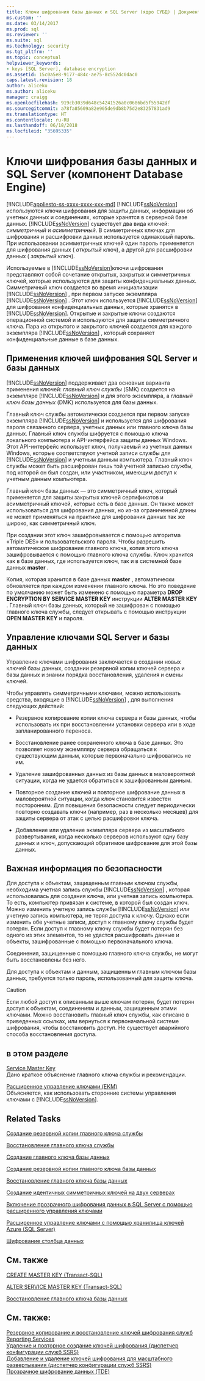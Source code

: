 ```yaml
---
title: Ключи шифрования базы данных и SQL Server (ядро СУБД) | Документация Майкрософт
ms.custom: ''
ms.date: 03/14/2017
ms.prod: sql
ms.reviewer: ''
ms.suite: sql
ms.technology: security
ms.tgt_pltfrm: ''
ms.topic: conceptual
helpviewer_keywords:
- keys [SQL Server], database encryption
ms.assetid: 15c0a5e8-9177-484c-ae75-8c552dc0dac0
caps.latest.revision: 18
author: aliceku
ms.author: aliceku
manager: craigg
ms.openlocfilehash: 919cb3039d648c54241526a0c0686bd5f55942df
ms.sourcegitcommit: a78fa85609a82e905de9db8b75d2e83257831ad9
ms.translationtype: HT
ms.contentlocale: ru-RU
ms.lasthandoff: 06/18/2018
ms.locfileid: "35695335"
---
```

# <a name="sql-server-and-database-encryption-keys-database-engine"></a>Ключи шифрования базы данных и SQL Server (компонент Database Engine)
[!INCLUDE[appliesto-ss-xxxx-xxxx-xxx-md](../../../includes/appliesto-ss-xxxx-xxxx-xxx-md.md)]
  [!INCLUDE[ssNoVersion](../../../includes/ssnoversion-md.md)] используются ключи шифрования для защиты данных, информации об учетных данных и соединениях, которые хранятся в серверной базе данных. [!INCLUDE[ssNoVersion](../../../includes/ssnoversion-md.md)] существует два вида ключей: *симметричный* и *aсимметричный*. В симметричных ключах для шифрования и расшифровки данных используется одинаковый пароль. При использовании асимметричных ключей один пароль применяется для шифрования данных ( *открытый* ключ), а другой для расшифровки данных ( *закрытый* ключ).  
  
 Используемые в [!INCLUDE[ssNoVersion](../../../includes/ssnoversion-md.md)]ключи шифрования представляют собой сочетание открытых, закрытых и симметричных ключей, которые используются для защиты конфиденциальных данных. Симметричный ключ создается во время инициализации [!INCLUDE[ssNoVersion](../../../includes/ssnoversion-md.md)] , при первом запуске экземпляра [!INCLUDE[ssNoVersion](../../../includes/ssnoversion-md.md)] . Этот ключ используется [!INCLUDE[ssNoVersion](../../../includes/ssnoversion-md.md)] для шифрования конфиденциальных данных, которые хранятся в [!INCLUDE[ssNoVersion](../../../includes/ssnoversion-md.md)]. Открытые и закрытые ключи создаются операционной системой и используются для защиты симметричного ключа. Пара из открытого и закрытого ключей создается для каждого экземпляра [!INCLUDE[ssNoVersion](../../../includes/ssnoversion-md.md)] , который сохраняет конфиденциальные данные в базе данных.  
  
## <a name="applications-for-sql-server-and-database-keys"></a>Применения ключей шифрования SQL Server и базы данных  
 [!INCLUDE[ssNoVersion](../../../includes/ssnoversion-md.md)] поддерживает два основных варианта применения ключей: *главный ключ службы* (SMK) создается на экземпляре [!INCLUDE[ssNoVersion](../../../includes/ssnoversion-md.md)] и для этого экземпляра, а *главный ключ базы данных* (DMK) используется для базы данных.  
  
 Главный ключ службы автоматически создается при первом запуске экземпляра [!INCLUDE[ssNoVersion](../../../includes/ssnoversion-md.md)] и используется для шифрования пароля связанного сервера, учетных данных или главного ключа базы данных. Главный ключ службы шифруется с помощью ключа локального компьютера и API-интерфейса защиты данных Windows. Этот API-интерфейс использует ключ, получаемый из учетных данных Windows, которые соответствуют учетной записи службы для [!INCLUDE[ssNoVersion](../../../includes/ssnoversion-md.md)] и учетным данным компьютера. Главный ключ службы может быть расшифрован лишь той учетной записью службы, под которой он был создан, или участником, имеющим доступ к учетным данным компьютера.  
  
 Главный ключ базы данных — это симметричный ключ, который применяется для защиты закрытых ключей сертификатов и асимметричный ключей, которые есть в базе данных. Он также может использоваться для шифрования данных, но из-за ограниченной длины не может применяться на практике для шифрования данных так же широко, как симметричный ключ.  
  
 При создании этот ключ зашифровывается с помощью алгоритма «Triple DES» и пользовательского пароля. Чтобы разрешить автоматическое шифрование главного ключа, копия этого ключа зашифровывается с помощью главного ключа службы. Ключ хранится как в базе данных, где используется ключ, так и в системной базе данных **master** .  
  
 Копия, которая хранится в базе данных **master** , автоматически обновляется при каждом изменении главного ключа. Но это поведение по умолчанию может быть изменено с помощью параметра **DROP ENCRYPTION BY SERVICE MASTER KEY** инструкции **ALTER MASTER KEY** . Главный ключ базы данных, который не зашифрован с помощью главного ключа службы, следует открывать с помощью инструкции **OPEN MASTER KEY** и пароля.  
  
## <a name="managing-sql-server-and-database-keys"></a>Управление ключами SQL Server и базы данных  
 Управление ключами шифрования заключается в создании новых ключей базы данных, создании резервной копии ключей сервера и базы данных и знании порядка восстановления, удаления и смены ключей.  
  
 Чтобы управлять симметричными ключами, можно использовать средства, входящие в [!INCLUDE[ssNoVersion](../../../includes/ssnoversion-md.md)] , для выполнения следующих действий:  
  
-   Резервное копирование копии ключа сервера и базы данных, чтобы использовать их при восстановлении установки сервера или в ходе запланированного переноса.  
  
-   Восстановление ранее сохраненного ключа в базе данных. Это позволяет новому экземпляру сервера обращаться к существующим данным, которые первоначально шифровались не им.  
  
-   Удаление зашифрованных данных из базы данных в маловероятной ситуации, когда не удается обратиться к зашифрованным данным.  
  
-   Повторное создание ключей и повторное шифрование данных в маловероятной ситуации, когда ключ становится известен посторонним. Для повышения безопасности следует периодически повторно создавать ключи (например, раз в несколько месяцев) для защиты сервера от атак с целью расшифровки ключа.  
  
-   Добавление или удаление экземпляра сервера из масштабного развертывания, когда несколько серверов используют одну базу данных и ключ, допускающий обратимое шифрование для этой базы данных.  
  
## <a name="important-security-information"></a>Важная информация по безопасности  
 Для доступа к объектам, защищенным главным ключом службы, необходима учетная запись службы [!INCLUDE[ssNoVersion](../../../includes/ssnoversion-md.md)] , которая использовалась для создания ключа, или учетная запись компьютера. То есть, компьютер привязан к системе, в которой был создан ключ. Можно изменить учетную запись службы [!INCLUDE[ssNoVersion](../../../includes/ssnoversion-md.md)] *или* учетную запись компьютера, не теряя доступа к ключу. Однако если изменить обе учетные записи, доступ к главному ключу службы будет потерян. Если доступ к главному ключу службы будет потерян без одного из этих элементов, то не удастся расшифровать данные и объекты, зашифрованные с помощью первоначального ключа.  
  
 Соединения, защищенные с помощью главного ключа службы, не могут быть восстановлены без него.  
  
 Для доступа к объектам и данным, защищенным главным ключом базы данных, требуется только пароль, использованный для защиты ключа.  
  
> [!CAUTION]  
>  Если любой доступ к описанным выше ключам потерян, будет потерян доступ к объектам, соединениям и данным, защищенным этими ключами. Можно восстановить главный ключ службы, как описано в приведенных ссылках, или вернуться к первоначальной системе шифрования, чтобы восстановить доступ. Не существует аварийного способа восстановления доступа.  
  
## <a name="in-this-section"></a>в этом разделе  
 [Service Master Key](../../../relational-databases/security/encryption/service-master-key.md)  
 Дано краткое объяснение главного ключа службы и рекомендации.  
  
 [Расширенное управление ключами (EKM)](../../../relational-databases/security/encryption/extensible-key-management-ekm.md)  
 Объясняется, как использовать сторонние системы управления ключами с [!INCLUDE[ssNoVersion](../../../includes/ssnoversion-md.md)].  
  
## <a name="related-tasks"></a>Related Tasks  
 [Создание резервной копии главного ключа службы](../../../relational-databases/security/encryption/back-up-the-service-master-key.md)  
  
 [Восстановление главного ключа службы](../../../relational-databases/security/encryption/restore-the-service-master-key.md)  
  
 [Создание главного ключа базы данных](../../../relational-databases/security/encryption/create-a-database-master-key.md)  
  
 [Создание резервной копии главного ключа базы данных](../../../relational-databases/security/encryption/back-up-a-database-master-key.md)  
  
 [Восстановление главного ключа базы данных](../../../relational-databases/security/encryption/restore-a-database-master-key.md)  
  
 [Создание идентичных симметричных ключей на двух серверах](../../../relational-databases/security/encryption/create-identical-symmetric-keys-on-two-servers.md)  
  
 [Включение прозрачного шифрования данных в SQL Server с помощью расширенного управления ключами](../../../relational-databases/security/encryption/enable-tde-on-sql-server-using-ekm.md)  
  
 [Расширенное управление ключами с помощью хранилища ключей Azure (SQL Server)](../../../relational-databases/security/encryption/extensible-key-management-using-azure-key-vault-sql-server.md)  
  
 [Шифрование столбца данных](../../../relational-databases/security/encryption/encrypt-a-column-of-data.md)  
  
## <a name="related-content"></a>См. также  
 [CREATE MASTER KEY (Transact-SQL)](../../../t-sql/statements/create-master-key-transact-sql.md)  
  
 [ALTER SERVICE MASTER KEY (Transact-SQL)](../../../t-sql/statements/alter-service-master-key-transact-sql.md)  
  
 [Восстановление главного ключа базы данных](../../../relational-databases/security/encryption/restore-a-database-master-key.md)  
  
## <a name="see-also"></a>См. также:  
 [Резервное копирование и восстановление ключей шифрования служб Reporting Services](../../../reporting-services/install-windows/ssrs-encryption-keys-back-up-and-restore-encryption-keys.md)   
 [Удаление и повторное создание ключей шифрования (диспетчер конфигурации служб SSRS)](../../../reporting-services/install-windows/ssrs-encryption-keys-delete-and-re-create-encryption-keys.md)   
 [Добавление и удаление ключей шифрования для масштабного развертывания (диспетчер конфигурации служб SSRS)](../../../reporting-services/install-windows/add-and-remove-encryption-keys-for-scale-out-deployment.md)   
 [Прозрачное шифрование данных (TDE)](../../../relational-databases/security/encryption/transparent-data-encryption.md)  
  
  
